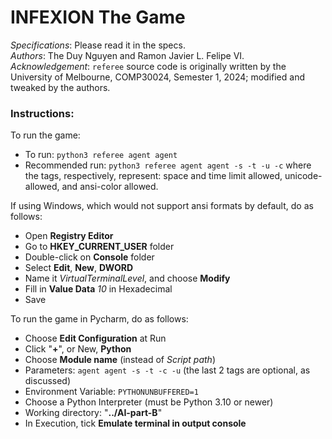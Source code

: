 # INFEXION The Game

*Specifications*: Please read it in the specs.<br>
*Authors*: The Duy Nguyen and Ramon Javier L. Felipe VI.
*Acknowledgement*: `referee` source code is originally written by the
University of Melbourne, COMP30024, Semester 1, 2024; modified and tweaked by the authors.

### Instructions:

To run the game:
* To run: `python3 referee agent agent`
* Recommended run: `python3 referee agent agent -s -t -u -c` where the tags, respectively,
  represent: space and time limit allowed, unicode-allowed, and ansi-color allowed.

If using Windows, which would not support ansi formats by default, do as follows:
* Open **Registry Editor**
* Go to **HKEY_CURRENT_USER** folder
* Double-click on **Console** folder
* Select **Edit**, **New**, **DWORD**
* Name it *VirtualTerminalLevel*, and choose **Modify**
* Fill in **Value Data** *10* in Hexadecimal
* Save

To run the game in Pycharm, do as follows:
* Choose **Edit Configuration** at Run
* Click "**+**", or New, **Python**
* Choose **Module name** (instead of *Script path*)
* Parameters: `agent agent -s -t -c -u` (the last 2 tags are optional, as discussed)
* Environment Variable: `PYTHONUNBUFFERED=1`
* Choose a Python Interpreter (must be Python 3.10 or newer)
* Working directory: "**../AI-part-B**"
* In Execution, tick **Emulate terminal in output console**
